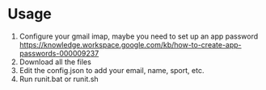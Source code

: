# Usage

1. Configure your gmail imap, maybe you need to set up an app password https://knowledge.workspace.google.com/kb/how-to-create-app-passwords-000009237
2. Download all the files
3. Edit the config.json to add your email, name, sport, etc.
4. Run runit.bat or runit.sh

